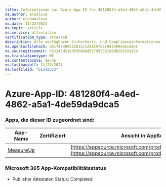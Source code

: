 ```yaml
---
title: Informationen zur Azure-App-ID für 481280f4-a4ed-4862-a5a1-4de59da9dca5
ms.author: elmalova
author: elenamalova
ms.date: 11/22/2021
ms.topic: article
ms.service: attestation
certification_type: attested
description: Alle verfügbaren Sicherheits- und Complianceinformationen für 481280f4-a4ed-4862-a5a1-4de59da9dca5.
ms.openlocfilehash: d81747498531012c125419fd2c943399edece2e5
ms.sourcegitcommit: d52243d21dd3fb0b8d51795252188db29292a32b
ms.translationtype: MT
ms.contentlocale: de-DE
ms.lasthandoff: 11/23/2021
ms.locfileid: "61143563"
---
```

# <a name="azure-app-id-481280f4-a4ed-4862-a5a1-4de59da9dca5"></a>Azure-App-ID: 481280f4-a4ed-4862-a5a1-4de59da9dca5


### <a name="apps-associated-with-this-id"></a>Apps, die dieser ID zugeordnet sind:
| **App-Name** | **Zertifiziert** | **Ansicht in AppSource** |
|--------------|---------------|-----------------------|
| [MeasureUp](https://docs.microsoft.com/microsoft-365-app-certification/forward/WA200003111) |  | [https://appsource.microsoft.com/product/office/WA200003111](https://appsource.microsoft.com/product/office/WA200003111) |

### <a name="microsoft-365-app-compliance-status"></a>Microsoft 365 App-Kompatibilitätsstatus
- Publisher Attestaton Status: Completed

